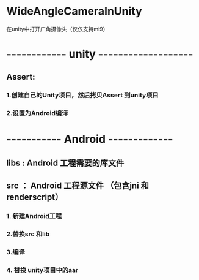 # WideAngleCameraInUnity
在unity中打开广角摄像头（仅仅支持mi9）
# ------------ unity -------------------
## Assert:
   ### 1.创建自己的Unity项目，然后拷贝Assert 到unity项目
   ### 2.设置为Android编译
  
  
# -----------  Android -------------
## libs : Android 工程需要的库文件
## src ： Android 工程源文件 （包含jni 和 renderscript）

  ### 1. 新建Android工程
  ### 2.替换src 和lib 
  ### 3.编译
  ### 4. 替换 unity项目中的aar

